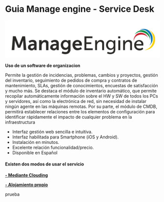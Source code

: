 # Guia Manage engine - Service Desk
 
 ![Ejemplo](img/intro.jpg)
 
 
 **Uso de un software de organizacion**

Permite la gestión de incidencias, problemas, cambios y proyectos, gestión del inventario, seguimiento de pedidos de compra y
contratos de mantenimiento, SLAs, gestión de conocimientos, encuestas de satisfacción y mucho más. Se destaca el módulo de
inventario automático, que permite recopilar automáticamente información sobre el HW y SW de todos los PCs y servidores, así
como la electrónica de red, sin necesidad de instalar ningún agente en las máquinas remotas. Por su parte, el módulo de
CMDB, permitirá establecer relaciones entre los elementos de configuración para identificar rápidamente el impacto de
cualquier problema en la infraestructura

- Interfaz gestión web sencilla e intuitiva.
- Interfaz habilitada para Smartphone (iOS y Android).
- Instalación en minutos.
- Excelente relación funcionalidad/precio.
- Disponible en Español


#### Existen dos modos de usar el servicio ####



**[- Mediante Clouding](clouding.md)**

**[- Alojamiento propio](/Alojamiento.md)**

prueba